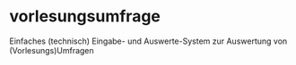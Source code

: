 # vorlesungsumfrage

Einfaches (technisch) Eingabe- und Auswerte-System zur Auswertung von (Vorlesungs)Umfragen
